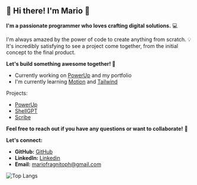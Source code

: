 ## 👋 Hi there! I'm Mario 🤖

**I'm a passionate programmer who loves crafting digital solutions.** 💻

I'm always amazed by the power of code to create anything from scratch. 💡
It's incredibly satisfying to see a project come together, from the initial concept to the final product. 

**Let's build something awesome together! 🚀** 

* Currently working on [PowerUp](https://powerup-v6y4.onrender.com) and my
portfolio
* I'm currently learning [Motion]("https://motion.dev") and [Tailwind]("https://tailwindcss.com")

Projects:
* [PowerUp](https://powerup-v6y4.onrender.com)
* [ShellGPT](https://github.com/c043/shellgpt)
* [Scribe](https://github.com/C043/Scribe/)

**Feel free to reach out if you have any questions or want to collaborate!** 🤝 

**Let's connect:**
* **GitHub:** [GitHub](https://github.com/C043)
* **LinkedIn:** [Linkedin](www.linkedin.com/in/mario-fragnito)
* **Email:** [mariofragnitoph@gmail.com](mailto:mariofragnitoph@gmail.com)

![Top Langs](https://github-readme-stats.vercel.app/api/top-langs/?username=c043&layout=compact&theme=dark)

<!--
**C043/c043** is a ✨ _special_ ✨ repository because its `README.md` (this file) appears on your GitHub profile.

Here are some ideas to get you started:

- 🔭 I’m currently working on ...
- 🌱 I’m currently learning ...
- 👯 I’m looking to collaborate on ...
- 🤔 I’m looking for help with ...
- 💬 Ask me about ...
- 📫 How to reach me: ...
- 😄 Pronouns: ...
- ⚡ Fun fact: ...
-->
